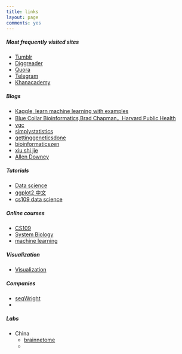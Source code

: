 ```yaml
---
title: links
layout: page
comments: yes
---
```


##### Most frequently visited sites
* [Tumblr](http://www.tumblr.com/dashboard)
* [Diggreader](http://digg.com/reader)
* [Quora](www.quora.com/)
* [Telegram](https://telegram.org/)
* [Khanacademy](https://www.khanacademy.org/profile/ChenTong/)

##### Blogs

* [Kaggle, learn machine learning with examples](http://blog.kaggle.com/)
* [Blue Collar Bioinformatics,Brad Chapman，Harvard Public Health](http://bcbio.wordpress.com/)
* [ygc](http://ygc.name/)
* [simplystatistics](http://simplystatistics.org/)
* [gettinggeneticsdone](http://gettinggeneticsdone.blogspot.com/)
* [bioinformaticszen](http://www.bioinformaticszen.com/)
* [xiu shi jie](http://pgfe.umassmed.edu/ou)
* [Allen Downey](https://sites.google.com/site/allendowney/)

##### Tutorials

* [Data science](http://cm.dce.harvard.edu/2014/01/14328/publicationListing.shtml)
* [ggplot2 中文](http://ygc.name/stats/ggplot2.html)
* [cs109 data science](http://cs109.org/)

##### Online courses

* [CS109](http://cs109.org/readings.php)
* [System Biology](http://ocw.mit.edu/courses/biology/7-342-systems-biology-stochastic-processes-and-biological-robustness-fall-2008/index.html)
* [machine learning](http://www.dcs.gla.ac.uk/~girolami/Machine_Learning_Module_2006/)

##### Visualization
* [Visualization](http://www-958.ibm.com/software/data/cognos/manyeyes/page/Visualization_Options.html)

##### Companies
* [seqWright](http://www.seqwright.com/)
*

##### Labs
* China
  * [brainnetome](http://www.brainnetome.org/en/)
  *
